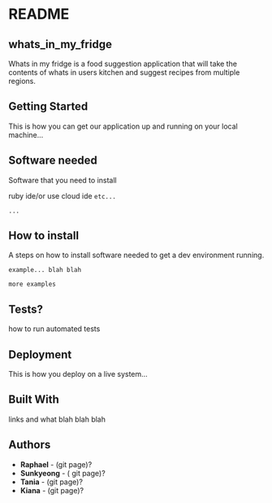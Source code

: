 # README
## whats_in_my_fridge

Whats in my fridge is a food suggestion application that will take the contents of whats in users kitchen and suggest recipes from multiple regions.

## Getting Started
This is how you can get our application up and running on your local machine...

## Software needed
Software that you need to install

ruby ide/or use cloud ide
`etc...`

`...`

## How to install
A steps on how to install software needed to get a dev environment running.

`example...
blah blah`

`more examples`

## Tests?
how to run automated tests

## Deployment
This is how you deploy on a live system...

## Built With
links and what blah blah blah

## Authors
* **Raphael** - (git page)?
* **Sunkyeong** - ( git page)?
* **Tania** - (git page)?
* **Kiana** - (git page)?
